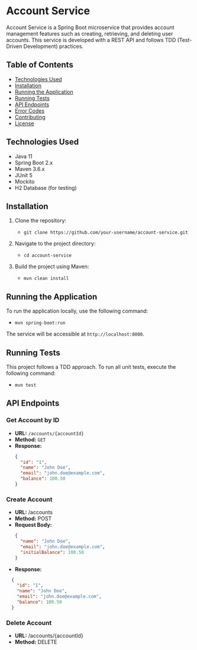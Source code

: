 # Account Service

Account Service is a Spring Boot microservice that provides account management features such as creating, retrieving, and deleting user accounts. This service is developed with a REST API and follows TDD (Test-Driven Development) practices.

## Table of Contents

- [Technologies Used](#technologies-used)
- [Installation](#installation)
- [Running the Application](#running-the-application)
- [Running Tests](#running-tests)
- [API Endpoints](#api-endpoints)
- [Error Codes](#error-codes)
- [Contributing](#contributing)
- [License](#license)

## Technologies Used

- Java 11
- Spring Boot 2.x
- Maven 3.6.x
- JUnit 5
- Mockito
- H2 Database (for testing)

## Installation

1. Clone the repository:
   - `git clone https://github.com/your-username/account-service.git`
   
2. Navigate to the project directory:
   - `cd account-service`
   
3. Build the project using Maven:
   - `mvn clean install`

## Running the Application

To run the application locally, use the following command:
- `mvn spring-boot:run`

The service will be accessible at `http://localhost:8080`.

## Running Tests

This project follows a TDD approach. To run all unit tests, execute the following command:
- `mvn test`

## API Endpoints

### Get Account by ID

- **URL:** `/accounts/{accountId}`
- **Method:** `GET`
- **Response:**
  ```json
  {
    "id": "1",
    "name": "John Doe",
    "email": "john.doe@example.com",
    "balance": 100.50
  }

### Create Account

- **URL:** /accounts
- **Method:** POST
- **Request Body:**
  ```json
  {
    "name": "John Doe",
    "email": "john.doe@example.com",
    "initialBalance": 100.50
  }
  
- **Response:**
 ```json
   {
     "id": "1",
     "name": "John Doe",
     "email": "john.doe@example.com",
     "balance": 100.50
   }
```

### Delete Account

- **URL:** /accounts/{accountId}
- **Method:** DELETE
